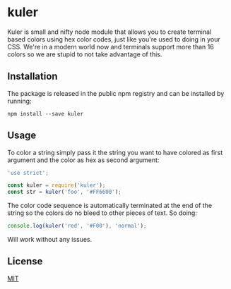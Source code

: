 # kuler

Kuler is small and nifty node module that allows you to create terminal based
colors using hex color codes, just like you're used to doing in your CSS. We're
in a modern world now and terminals support more than 16 colors so we are stupid
to not take advantage of this.

## Installation

The package is released in the public npm registry and can be installed by
running:

```
npm install --save kuler
```

## Usage

To color a string simply pass it the string you want to have colored as first
argument and the color as hex as second argument:

```js
'use strict';

const kuler = require('kuler');
const str = kuler('foo', '#FF6600');
```

The color code sequence is automatically terminated at the end of the string so
the colors do no bleed to other pieces of text. So doing:

```js
console.log(kuler('red', '#F00'), 'normal');
```

Will work without any issues.

## License

[MIT](LICENSE)
